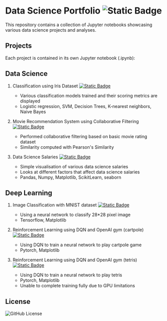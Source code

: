 # Data Science Portfolio ![Static Badge](https://img.shields.io/badge/python-3.12.3-blue)

This repository contains a collection of Jupyter notebooks showcasing various data science projects and analyses.

## Projects

Each project is contained in its own Jupyter notebook (.ipynb):

## Data Science

1. Classification using Iris Dataset [![Static Badge](https://img.shields.io/badge/click%20me!-blue?style=for-the-badge)](https://github.com/lifrocszh/Projects/blob/main/Data%20Science/iris_classification.ipynb)

   - Various classification models trained and their scoring metrics are displayed
   - Logistic regression, SVM, Decision Trees, K-nearest neighbors, Naive Bayes

2. Movie Recommendation System using Collaborative Filtering [![Static Badge](https://img.shields.io/badge/click%20me!-blue?style=for-the-badge)](https://github.com/lifrocszh/Projects/blob/main/Data%20Science/movie_recommendation.ipynb)

   - Performed collaborative filtering based on basic movie rating dataset
   - Similarity computed with Pearson's Similarity

3. Data Science Salaries [![Static Badge](https://img.shields.io/badge/click%20me!-blue?style=for-the-badge)](https://github.com/lifrocszh/Projects/blob/main/Data%20Science/data%20science%20salaries.ipynb)

   - Simple visualisation of various data science salaries
   - Looks at different factors that affect data science salaries
   - Pandas, Numpy, Matplotlib, ScikitLearn, seaborn

## Deep Learning

1. Image Classification with MNIST dataset [![Static Badge](https://img.shields.io/badge/click%20me!-blue?style=for-the-badge)](https://github.com/lifrocszh/Projects/blob/main/Deep%20Learning/image%20classification%20with%20tensorflow.ipynb)

   - Using a neural network to classify 28\*28 pixel image
   - Tensorflow, Matplotlib

2. Reinforcement Learning using DQN and OpenAI gym (cartpole) [![Static Badge](https://img.shields.io/badge/click%20me!-blue?style=for-the-badge)](https://github.com/lifrocszh/Projects/blob/main/Deep%20Learning/crane_DQN_pytorch.ipynb)

   - Using DQN to train a neural network to play cartpole game
   - Pytorch, Matplotlib

3. Reinforcement Learning using DQN and OpenAI gym (tetris) [![Static Badge](https://img.shields.io/badge/click%20me!-blue?style=for-the-badge)](https://github.com/lifrocszh/Projects/blob/main/Deep%20Learning/tetris_DQN_pytorch.ipynb)
   - Using DQN to train a neural network to play tetris
   - Pytorch, Matplotlib
   - Unable to complete training fully due to GPU limitations

## License

![GitHub License](https://img.shields.io/github/license/lifrocszh/Projects)
